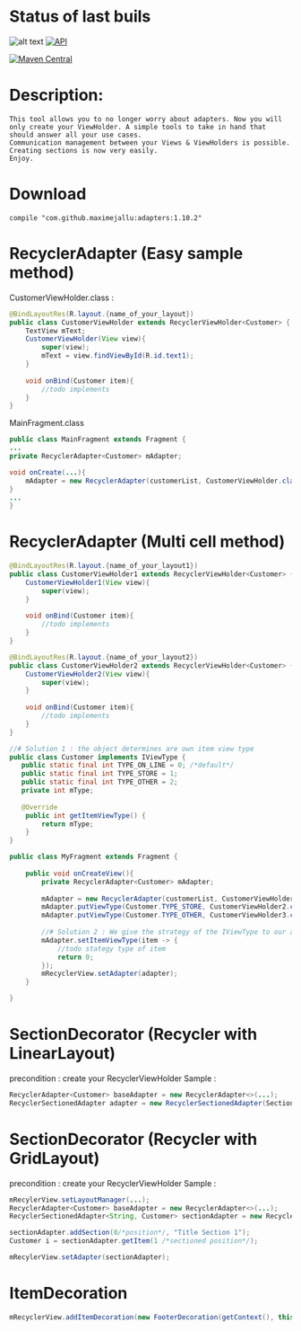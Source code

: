# Status of last buils

![alt text](https://travis-ci.org/MaximeJallu/RecyclerAdapter-Java.svg?branch=develop) [![API](https://img.shields.io/badge/API-16%2B-brightgreen.svg?style=flat)](https://android-arsenal.com/api?level=16)


[![Maven Central](https://maven-badges.herokuapp.com/maven-central/com.github.maximejallu/adapters/badge.svg?style=plastic)](https://maven-badges.herokuapp.com/maven-central/com.github.maximejallu/adapters)

# Description:
```
This tool allows you to no longer worry about adapters. Now you will only create your ViewHolder. A simple tools to take in hand that should answer all your use cases.
Communication management between your Views & ViewHolders is possible.
Creating sections is now very easily.
Enjoy.
```

# Download 
```
compile "com.github.maximejallu:adapters:1.10.2"
```
    
# RecyclerAdapter (Easy sample method)
CustomerViewHolder.class :
```java
@BindLayoutRes(R.layout.{name_of_your_layout})
public class CustomerViewHolder extends RecyclerViewHolder<Customer> {
    TextView mText;
    CustomerViewHolder(View view){
        super(view);
        mText = view.findViewById(R.id.text1);
    }
    
    void onBind(Customer item){
        //todo implements
    }
}
```

MainFragment.class
```java
public class MainFragment extends Fragment {
...
private RecyclerAdapter<Customer> mAdapter;

void onCreate(...){
    mAdapter = new RecyclerAdapter(customerList, CustomerViewHolder.class);
}
...
}
```
# RecyclerAdapter (Multi cell method)
```java
@BindLayoutRes(R.layout.{name_of_your_layout1})
public class CustomerViewHolder1 extends RecyclerViewHolder<Customer> {
    CustomerViewHolder1(View view){
        super(view);
    }
    
    void onBind(Customer item){
        //todo implements
    }
}

@BindLayoutRes(R.layout.{name_of_your_layout2})
public class CustomerViewHolder2 extends RecyclerViewHolder<Customer> {
    CustomerViewHolder2(View view){
        super(view);
    }
    
    void onBind(Customer item){
        //todo implements
    }
}

//# Solution 1 : the object determines are own item view type 
public class Customer implements IViewType {
   public static final int TYPE_ON_LINE = 0; /*default*/
   public static final int TYPE_STORE = 1;
   public static final int TYPE_OTHER = 2;
   private int mType;
   
   @Override
    public int getItemViewType() {
        return mType;
    }
}

public class MyFragment extends Fragment {
    
    public void onCreateView(){
        private RecyclerAdapter<Customer> mAdapter;
        
        mAdapter = new RecyclerAdapter(customerList, CustomerViewHolder1.class/*type par default*/);
        mAdapter.putViewType(Customer.TYPE_STORE, CustomerViewHolder2.class, null /*callback*/);
        mAdapter.putViewType(Customer.TYPE_OTHER, CustomerViewHolder3.class, true /*add default callback*/);
        
        //# Solution 2 : We give the strategy of the IViewType to our adapt it
        mAdapter.setItemViewType(item -> {
            //todo stategy type of item
            return 0;
        });
        mRecyclerView.setAdapter(adapter);
    }

}
```
# SectionDecorator (Recycler with LinearLayout)
precondition : create your RecyclerViewHolder
Sample : 
```java
RecyclerAdapter<Customer> baseAdapter = new RecyclerAdapter<>(...);
RecyclerSectionedAdapter adapter = new RecyclerSectionedAdapter(SectionViewHolder.class, baseAdapter);
```

# SectionDecorator (Recycler with GridLayout)
precondition : create your RecyclerViewHolder
Sample : 
```java
mRecylerView.setLayoutManager(...);
RecyclerAdapter<Customer> baseAdapter = new RecyclerAdapter<>(...);
RecyclerSectionedAdapter<String, Customer> sectionAdapter = new RecyclerSectionedAdapter<>(SectionViewHolder.class, mRecylerView, baseAdapter);

sectionAdapter.addSection(0/*position*/, "Title Section 1");
Customer i = sectionAdapter.getItem(1 /*sectioned position*/);

mRecylerView.setAdapter(sectionAdapter);
```

# ItemDecoration
```java
mRecyclerView.addItemDecoration(new FooterDecoration(getContext(), this, R.layout.item_space_80));
```
